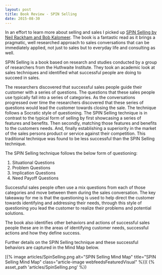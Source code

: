 ```yaml
---
layout: post
title: Book Review - SPIN Selling
date: 2015-08-30
---
```


In an effort to learn more about selling and sales I picked up [SPIN Selling by
Neil Rackham and Bob
Kalomeer](http://www.amazon.com/SPIN-Selling-Neil-Rackham/dp/1565114205). The
book is a fantastic read as it brings a pragmatic, well researched approach to
sales conversations that can be immediately applied, not just to sales but to
everyday life and consulting as well.

<!--more-->

SPIN Selling is a book based on research and studies conducted by a group of
researchers from the Huthwaite Institute. They took an academic look at sales
techniques and identified what successful people are doing to succeed in sales.

The researchers discovered that successful sales people guide their customer
with a series of questions. The questions that these sales people use
typically fall into a series of categories. As the conversations progressed
over time the researchers discovered that these series of questions would lead
the customer towards closing the sale. The technique follows a Socratic style
of questioning. The SPIN Selling technique is in contrast to the typical form
of selling by first showcasing a series of features and benefits. Then
secondly, matching those features and benefits to the customers needs. And,
finally establishing a superiority in the market of the sales persons product
or service against their competition. This traditional technique was found to
be less successful than the SPIN Selling technique.

The SPIN Selling technique follows the below form of questioning:

1. Situational Questions
1. Problem Questions
1. Implication Questions
1. Need Payoff Questions

Successful sales people often use a mix questions from each of those categories
and move between them during the sales conversation. The key takeaway for me is
that the questioning is used to help direct the customer towards identifying
and addressing their needs, through this style of questioning you lead the
customer to realize their problems and potential solutions.

The book also identifies other behaviors and actions of successful sales
people these are in the areas of identifying customer needs, successful actions
and how they define success.

Further details on the SPIN Selling technique and these successful behaviors
are captured in the Mind Map below.

[{% image articles/SpinSelling.png alt="SPIN Selling Mind Map" title="SPIN Selling Mind Map" class="article-image webfeedsFeaturedVisual" %}](
{% asset_path 'articles/SpinSelling.png' %})
